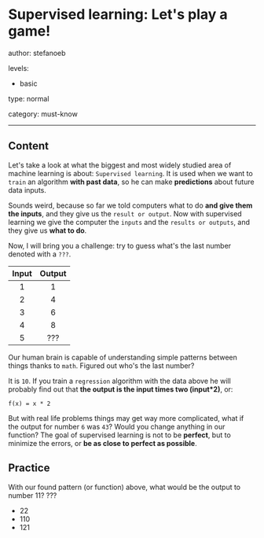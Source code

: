 # Supervised learning: Let's play a game!
author: stefanoeb

levels:

  - basic

type: normal

category: must-know

---
## Content

Let's take a look at what the biggest and most widely studied area of machine learning is about: `Supervised learning`. It is used when we want to `train` an algorithm **with past data**, so he can make **predictions** about future data inputs.

Sounds weird, because so far we told computers what to do **and give them the inputs**, and they give us the `result or output`. Now with supervised learning we give the computer the `inputs` and the `results or outputs`, and they give us **what to do**.

Now, I will bring you a challenge: try to guess what's the last number denoted with a `???`.

| Input        | Output         |
|:-------------:|:-------------:|
| 1             | 1             |
| 2             | 4             |
| 3             | 6             |
| 4             | 8             |
| 5             | ???           | What's the output? |

Our human brain is capable of understanding simple patterns between things thanks to `math`. Figured out who's the last number?

It is `10`. If you train a `regression` algorithm with the data above he will probably find out that **the output is the input times two (input*2)**, or:
```
f(x) = x * 2
```

But with real life problems things may get way more complicated, what if the output for number `6` was `43`? Would you change anything in our function? The goal of supervised learning is not to be **perfect**, but to minimize the errors, or **be as close to perfect as possible**.

## Practice

With our found pattern (or function) above, what would be the output to number 11?
???

* 22
* 110
* 121
